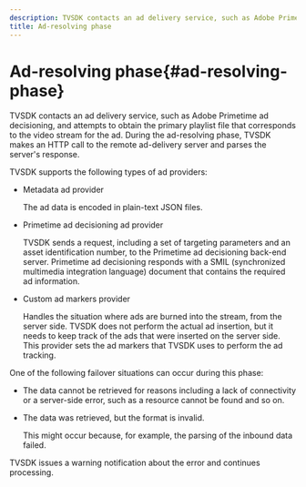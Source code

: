 ```yaml
---
description: TVSDK contacts an ad delivery service, such as Adobe Primetime ad decisioning, and attempts to obtain the primary playlist file that corresponds to the video stream for the ad. During the ad-resolving phase, TVSDK makes an HTTP call to the remote ad-delivery server and parses the server's response.
title: Ad-resolving phase
---
```


# Ad-resolving phase{#ad-resolving-phase}

TVSDK contacts an ad delivery service, such as Adobe Primetime ad decisioning, and attempts to obtain the primary playlist file that corresponds to the video stream for the ad. During the ad-resolving phase, TVSDK makes an HTTP call to the remote ad-delivery server and parses the server's response.

 TVSDK supports the following types of ad providers:

* Metadata ad provider

  The ad data is encoded in plain-text JSON files. 
* Primetime ad decisioning ad provider

  TVSDK sends a request, including a set of targeting parameters and an asset identification number, to the Primetime ad decisioning back-end server. Primetime ad decisioning responds with a SMIL (synchronized multimedia integration language) document that contains the required ad information. 
* Custom ad markers provider

  Handles the situation where ads are burned into the stream, from the server side. TVSDK does not perform the actual ad insertion, but it needs to keep track of the ads that were inserted on the server side. This provider sets the ad markers that TVSDK uses to perform the ad tracking.

One of the following failover situations can occur during this phase:

* The data cannot be retrieved for reasons including a lack of connectivity or a server-side error, such as a resource cannot be found and so on. 
* The data was retrieved, but the format is invalid.

  This might occur because, for example, the parsing of the inbound data failed.

TVSDK issues a warning notification about the error and continues processing. 
